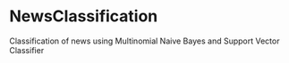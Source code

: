 # NewsClassification
Classification of news using Multinomial Naive Bayes and Support Vector Classifier
